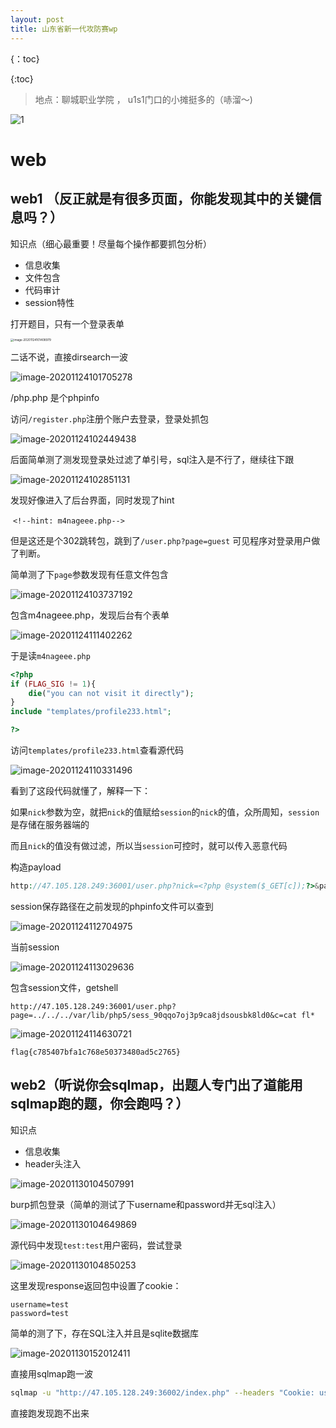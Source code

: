 ```yaml
---
layout: post
title: 山东省新一代攻防赛wp
---
```




{：toc} 

{:toc}

> 地点：聊城职业学院 ， u1s1门口的小摊挺多的（哧溜～) 

![1](https://tva1.sinaimg.cn/large/0081Kckwly1gl0bqccqiaj30u00u04qp.jpg)

# web

## web1 （反正就是有很多页面，你能发现其中的关键信息吗？）

知识点（细心最重要！尽量每个操作都要抓包分析）

- 信息收集
- 文件包含
- 代码审计
- session特性

打开题目，只有一个登录表单

<img src="https://tva1.sinaimg.cn/large/0081Kckwly1gl01ktzlbxj30tc16eaz7.jpg" alt="image-20201124101408979" style="zoom: 33%;" />

二话不说，直接dirsearch一波

<img src="https://tva1.sinaimg.cn/large/0081Kckwly1gl01ntxh1vj315b0u0aux.jpg" alt="image-20201124101705278"  />

/php.php 是个phpinfo

访问`/register.php`注册个账户去登录，登录处抓包

<img src="https://tva1.sinaimg.cn/large/0081Kckwly1gl01vv26xrj31ye0q2qbz.jpg" alt="image-20201124102449438"  />

后面简单测了测发现登录处过滤了单引号，sql注入是不行了，继续往下跟

![image-20201124102851131](https://tva1.sinaimg.cn/large/0081Kckwly1gl0202hdpaj32iw0mo1a8.jpg)

发现好像进入了后台界面，同时发现了hint

​	`<!--hint: m4nageee.php-->`

但是这还是个302跳转包，跳到了`/user.php?page=guest` 可见程序对登录用户做了判断。

简单测了下`page`参数发现有任意文件包含

![image-20201124103737192](https://tva1.sinaimg.cn/large/0081Kckwly1gl0296n5ofj31uo0p2n6l.jpg)

包含m4nageee.php，发现后台有个表单

![image-20201124111402262](https://tva1.sinaimg.cn/large/0081Kckwly1gl03b2hmdvj30s40nqgpa.jpg)

于是读`m4nageee.php`

```php
<?php
if (FLAG_SIG != 1){
    die("you can not visit it directly");
}
include "templates/profile233.html";

?>
```

访问`templates/profile233.html`查看源代码

![image-20201124110331496](https://tva1.sinaimg.cn/large/0081Kckwly1gl0304hz6nj30m40a6ac1.jpg)

看到了这段代码就懂了，解释一下：

如果`nick`参数为空，就把`nick`的值赋给`session`的`nick`的值，众所周知，`session`是存储在服务器端的

而且`nick`的值没有做过滤，所以当`session`可控时，就可以传入恶意代码

构造payload

```php
http://47.105.128.249:36001/user.php?nick=<?php @system($_GET[c]);?>&page=m4nageee
```

session保存路径在之前发现的phpinfo文件可以查到

![image-20201124112704975](https://tva1.sinaimg.cn/large/0081Kckwly1gl03on7kkfj30g401at8q.jpg)

当前session

![image-20201124113029636](https://tva1.sinaimg.cn/large/0081Kckwly1gl03s6pv4dj30e005emxh.jpg)

包含session文件，getshell

```
http://47.105.128.249:36001/user.php?page=../../../var/lib/php5/sess_90qqo7oj3p9ca8jdsousbk8ld0&c=cat fl*
```



![image-20201124114630721](https://tva1.sinaimg.cn/large/0081Kckwly1gl048um28xj31h407kgnl.jpg)

`flag{c785407bfa1c768e50373480ad5c2765}`

## web2（听说你会sqlmap，出题人专门出了道能用sqlmap跑的题，你会跑吗？）

知识点

- 信息收集
- header头注入

![image-20201130104507991](https://tva1.sinaimg.cn/large/0081Kckwly1gl706wedckj30yg0owt9x.jpg)

burp抓包登录（简单的测试了下username和password并无sql注入）

![image-20201130104649869](https://tva1.sinaimg.cn/large/0081Kckwly1gl708mik27j31gy0u0nkg.jpg)

源代码中发现`test:test`用户密码，尝试登录

![image-20201130104850253](https://tva1.sinaimg.cn/large/0081Kckwly1gl70asbhclj31gy0u07pz.jpg)

这里发现response返回包中设置了cookie：

```
username=test
password=test
```

简单的测了下，存在SQL注入并且是sqlite数据库

![image-20201130152012411](https://tva1.sinaimg.cn/large/0081Kckwly1gl7852agsyj319o0540tp.jpg)

直接用sqlmap跑一波

```bash
sqlmap -u "http://47.105.128.249:36002/index.php" --headers "Cookie: username=test*; password=test" --dbms sqlite --random-agent --level 3 --batch
```

直接跑发现跑不出来
